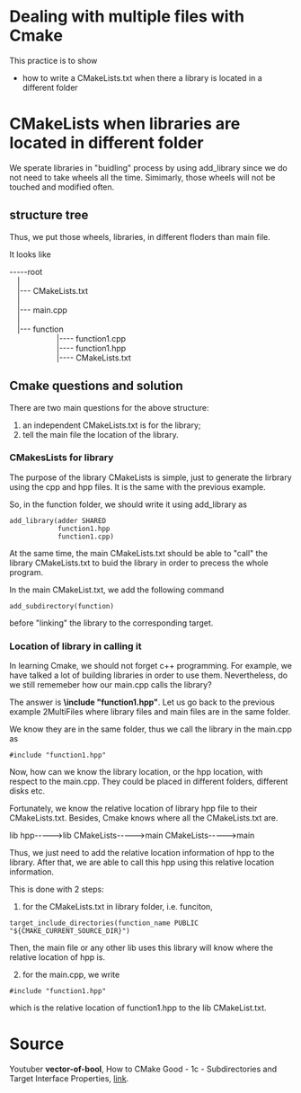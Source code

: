 # Dealing with multiple files with Cmake

This practice is to show
- how to write a CMakeLists.txt when there a library is located in a different folder



# CMakeLists when libraries are located in different folder
We sperate libraries in "buidling" process by using add_library since we do not need to take wheels all the time. Simimarly, those wheels will not be touched and modified often. 

## structure tree
Thus, we put those wheels, libraries, in different floders than main file. 

It looks like

-----root<br/>
&emsp;| <br/>
&emsp;|--- CMakeLists.txt <br/>
&emsp;| <br/>
&emsp;|--- main.cpp<br/>
&emsp;|<br/>
&emsp;|--- function<br/>
&emsp;&emsp;&emsp;&emsp;&emsp;&emsp;|---- function1.cpp<br/>
&emsp;&emsp;&emsp;&emsp;&emsp;&emsp;|---- function1.hpp<br/>
&emsp;&emsp;&emsp;&emsp;&emsp;&emsp;|---- CMakeLists.txt<br/>

## Cmake questions and solution
There are two main questions for the above structure:
1. an independent CMakeLists.txt is for the library;
2. tell the main file the location of the library.


### CMakesLists for library
The purpose of the library CMakeLists is simple, just to generate the lirbrary using the cpp and hpp files. It is the same with the previous example.

So, in the function folder, we should write it using add_library as<br/>
```
add_library(adder SHARED
            function1.hpp
            function1.cpp)  
```
At the same time, the main CMakeLists.txt should be able to "call" the library CMakeLists.txt to buid the library in order to precess the whole program.

In the main CMakeList.txt, we add the following command
```
add_subdirectory(function)
```
before "linking" the library to the corresponding target.

### Location of library in calling it
In learning Cmake, we should not forget c++ programming. For example, we have talked a lot of building libraries in order to use them. Nevertheless, do we still rememeber how our main.cpp calls the library?

The answer is **\include "function1.hpp"**. Let us go back to the previous example 2MultiFiles where library files and main files are in the same folder. 

We know they are in the same folder, thus we call the library in the main.cpp as 
```
#include "function1.hpp"
```
Now, how can we know the library location, or the hpp location, with respect to the main.cpp. They could be placed in different folders, different disks etc.

Fortunately, we know the relative location of library hpp file to their CMakeLists.txt. Besides, Cmake knows where all the CMakeLists.txt are.

lib hpp----->lib CMakeLists----->main CMakeLists----->main

Thus, we just need to add the relative location information of hpp to the library. After that, we are able to call this hpp using this relative location information. 

This is done with 2 steps:<br/>
1. for the CMakeLists.txt in library folder, i.e. funciton,
```
target_include_directories(function_name PUBLIC "${CMAKE_CURRENT_SOURCE_DIR}")
```

Then, the main file or any other lib uses this library will know where the relative location of hpp is.<br/>

2. for the main.cpp, we write
```
#include "function1.hpp"
```
which is the relative location of function1.hpp to the lib CMakeList.txt.


# Source
Youtuber **vector-of-bool**, How to CMake Good - 1c - Subdirectories and Target Interface Properties, [link](https://www.youtube.com/watch?v=SYgESCQeGJY&list=PLK6MXr8gasrGmIiSuVQXpfFuE1uPT615s&index=8&ab_channel=vector-of-bool).

